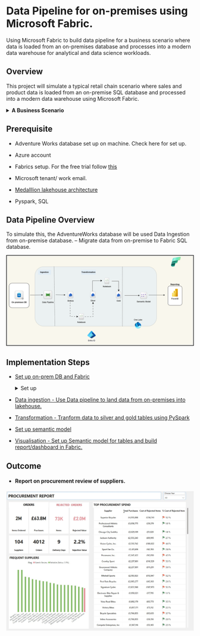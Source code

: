 # Data Pipeline for on-premises using Microsoft Fabric.

Using Microsoft Fabric to build data pipeline for a business scenario where data is loaded from an on-premises database and processes into a modern data warehouse for analytical and data science workloads.



## Overview

This project will simulate a typical  retail chain scenario where sales and product data is loaded from an on-premise SQL database and processed into a modern data warehouse using Microsoft Fabric.



  <details><summary><b> A Business Scenario</b></summary>
Let's say . . .

A retail business noticed that popular products kept running out while slow movers piled up in storage. To fix this, the management has asked: “Which products might sell out soon, and which ones are overstocked, based on our inventory and recent sales?”

They want an easy way for teams to see sales trends versus inventory, flag products that need quick restocks or clearance, and keep customers happy while cutting excess inventory costs. All the data is in their on-premises database, and now stakeholders want a solution to make this happen.

A solution . . .

Proposes a data pipeline that extracts data daily from the on-premises database, loads it into Azure, and transforms it to create a custom daily report using **Fabric**. This report will show current inventory levels, sales trends, products at risk of selling out soon, and overstocked items. The data will feed into a dashboard, allowing teams to quickly spot which products need restocking or clearance, filter by category, and drill into details. The pipeline will run automatically, ensuring teams always have up-to-date information to make fast decisions and keep inventory balanced.
  

  </details>

## Prerequisite

- Adventure Works database set up on machine. Check here for set up.
- Azure account
- Fabrics setup. For the free trial follow [this](https://www.youtube.com/watch?v=RHV7jZqc_tE)
- Microsoft tenant/ work email.
- [ Medalllion lakehouse architecture](https://learn.microsoft.com/en-us/azure/databricks/lakehouse/medallion)

- Pyspark, SQL


## Data Pipeline Overview

To simulate this, the AdventureWorks database will be used  Data Ingestion from on-premise database. – Migrate data from on-premise to Fabric SQL database.
	


![alt text](/images/On-prem_Fabric.png)

## Implementation Steps

- [Set up  on-prem DB and Fabric](https://github.com/adekolaolat/fabric-data-engineering-on-premises-db/blob/main/guides/on-prem-db-setup.md)
  <details><summary>Set up</summary>

  - SQL Server, SSMS
  - Restore AdventureWorks database
  - Enable Remote Connections to SQL Server
  - Set up on-premises DB on machine

  </details>

- [ Data ingestion - Use Data pipeline to land data from  on-premises into lakehouse.](https://github.com/adekolaolat/fabric-data-engineering-on-premises-db/blob/main/guides/data-ingestion.md)


- [Transformation - Tranform data to silver and  gold tables using PySpark](https://github.com/adekolaolat/bods-liverpool-azure-data-engineering/blob/main/guides/transformation.md)

- [Set up semantic model](https://github.com/adekolaolat/bods-liverpool-azure-data-engineering/blob/main/guides/transformation.md#getting-gold-layer-from-silver)

- [Visualisation -  Set up Semantic model for tables and build report/dashboard in Fabric.](https://github.com/adekolaolat/bods-liverpool-azure-data-engineering/blob/main/guides/data-viz.md)


## Outcome


- #### Report on procurement review of suppliers.



![alt text](images/AW_dashboard_Fabric_procurement.jpg)